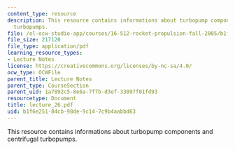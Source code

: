 ```yaml
---
content_type: resource
description: This resource contains informations about turbopump components and centrifugal
  turbopumps.
file: /ol-ocw-studio-app/courses/16-512-rocket-propulsion-fall-2005/b1f6e25184cb98de9c147c9b4aabbd63_lecture_26.pdf
file_size: 217120
file_type: application/pdf
learning_resource_types:
- Lecture Notes
license: https://creativecommons.org/licenses/by-nc-sa/4.0/
ocw_type: OCWFile
parent_title: Lecture Notes
parent_type: CourseSection
parent_uid: 1a7892c5-8e6a-7f7b-d3ef-33897f01fd93
resourcetype: Document
title: lecture_26.pdf
uid: b1f6e251-84cb-98de-9c14-7c9b4aabbd63
---
```

This resource contains informations about turbopump components and centrifugal turbopumps.
